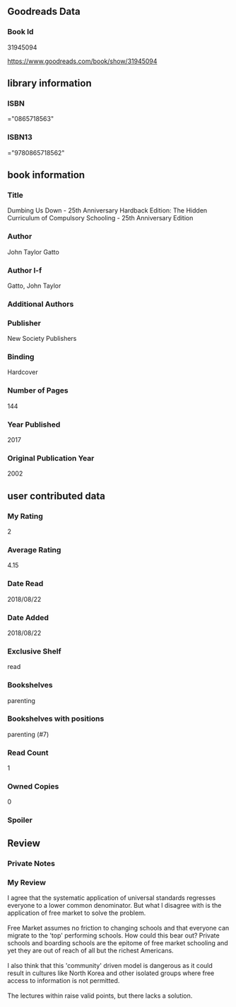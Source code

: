 <!-- This template shows how to bulk convert all columns of data into one markdown file -->
<!-- caveat: KeyError if there's a mismatch. Empty values output nothing -->

## Goodreads Data

### Book Id 

31945094

https://www.goodreads.com/book/show/31945094

## library information

### ISBN 
="0865718563"

### ISBN13 
="9780865718562"

## book information

### Title
Dumbing Us Down - 25th Anniversary Hardback Edition: The Hidden Curriculum of Compulsory Schooling - 25th Anniversary Edition

### Author 
John Taylor Gatto

### Author l-f 
Gatto, John Taylor

### Additional Authors


### Publisher 
New Society Publishers

### Binding
Hardcover

### Number of Pages
144

### Year Published
2017

### Original Publication Year 
2002

## user contributed data

### My Rating
2

### Average Rating
4.15

### Date Read
2018/08/22

### Date Added
2018/08/22

### Exclusive Shelf
read

### Bookshelves
parenting

### Bookshelves with positions
parenting (#7)

### Read Count
1

### Owned Copies
0

### Spoiler 


## Review

### Private Notes


### My Review
I agree that the systematic application of universal standards regresses everyone to a lower common denominator. But what I disagree with is the application of free market to solve the problem.<br/><br/>Free Market assumes no friction to changing schools and that everyone can migrate to the 'top' performing schools. How could this bear out? Private schools and boarding schools are the epitome of free market schooling and yet they are out of reach of all but the richest Americans.<br/><br/>I also think that this 'community' driven model is dangerous as it could result in cultures like North Korea and other isolated groups where free access to information is not permitted.<br/><br/>The lectures within raise valid points, but there lacks a solution.